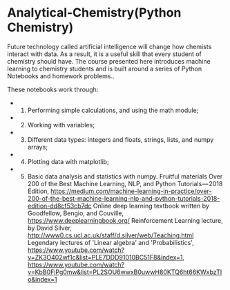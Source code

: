 # Analytical-Chemistry(Python Chemistry)
Future technology called artificial intelligence will change how chemists interact with data. As a result, it is a useful skill that every student of chemistry should have. The course presented here introduces machine learning to chemistry students and is built around a series of Python Notebooks and homework problems..

These notebooks work through:

* 1) Performing simple calculations, and using the math module;
* 2) Working with variables;
* 3) Different data types: integers and floats, strings, lists, and numpy arrays;
* 4) Plotting data with matplotlib;
* 5) Basic data analysis and statistics with numpy.
 Fruitful materials
Over 200 of the Best Machine Learning, NLP, and Python Tutorials — 2018 Edition, https://medium.com/machine-learning-in-practice/over-200-of-the-best-machine-learning-nlp-and-python-tutorials-2018-edition-dd8cf53cb7dc
Online deep learning textbook written by Goodfellow, Bengio, and Couville, https://www.deeplearningbook.org/
Reinforcement Learning lecture, by David Silver, http://www0.cs.ucl.ac.uk/staff/d.silver/web/Teaching.html
Legendary lectures of 'Linear algebra' and 'Probabilistics', https://www.youtube.com/watch?v=ZK3O402wf1c&list=PLE7DDD91010BC51F8&index=1, https://www.youtube.com/watch?v=KbB0FjPg0mw&list=PL2SOU6wwxB0uwwH80KTQ6ht66KWxbzTIo&index=1

